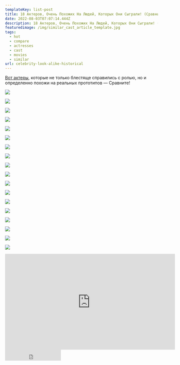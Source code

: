 ```yaml
---
templateKey: list-post
title: 18 Актеров, Очень Похожих На Людей, Которых Они Сыграли! (Сравни)
date: 2022-08-03T07:07:14.444Z
description: 18 Актеров, Очень Похожих На Людей, Которых Они Сыграли! (Сравни)
featuredimage: /img/similar_cast_article_template.jpg
tags:
  - hot
  - compare
  - actresses
  - cast
  - movies
  - similar
url: celebrity-look-alike-historical
---
```

[Вот актеры](https://youtu.be/Lj5cKoOqqgw), которые не только блестяще справились с ролью, но и определенно похожи на реальных прототипов — Сравните!

![](/img/0123_biopics_28.00_03_17_13.still1363.jpg)

![](/img/0123_biopics_28.00_03_06_06.still1362.jpg)

![](/img/0123_biopics_28.00_02_54_23.still1361.jpg)

![](/img/0123_biopics_28.00_02_44_14.still1360.jpg)

![](/img/0123_biopics_28.00_02_31_18.still1359.jpg)

![](/img/0123_biopics_28.00_02_21_05.still1358.jpg)

![](/img/0123_biopics_28.00_02_10_07.still1357.jpg)

![](/img/0123_biopics_28.00_01_58_06.still1356.jpg)

![](/img/0123_biopics_28.00_01_47_23.still1355.jpg)

![](/img/0123_biopics_28.00_01_40_19.still1354.jpg)

![](/img/0123_biopics_28.00_01_27_12.still1353.jpg)

![](/img/0123_biopics_28.00_01_17_17.still1352.jpg)

![](/img/0123_biopics_28.00_01_05_08.still1351.jpg)

![](/img/0123_biopics_28.00_00_53_01.still1350.jpg)

![](/img/0123_biopics_28.00_00_43_12.still1349.jpg)

![](/img/0123_biopics_28.00_00_30_19.still1348.jpg)

![](/img/0123_biopics_28.00_00_22_16.still1347.jpg)

![](/img/0123_biopics_28.00_00_11_04.still1346.jpg)

<div class="video-container"><iframe width="560" height="315" src="https://www.youtube.com/embed/Lj5cKoOqqgw" title="YouTube video player" frameborder="0" allow="accelerometer; autoplay; clipboard-write; encrypted-media; gyroscope; picture-in-picture" allowfullscreen></iframe></div>

<iframe src="https://yoomoney.ru/quickpay/button-widget?targets=%D0%9F%D0%BE%D0%B4%D0%B4%D0%B5%D1%80%D0%B6%D0%B0%D1%82%D1%8C%20%D0%B0%D0%B2%D1%82%D0%BE%D1%80%D0%B0!&default-sum=100&button-text=13&yoomoney-payment-type=on&button-size=m&button-color=black&successURL=https%3A%2F%2Fkinogeroi.com%2F&quickpay=small&account=410012994125382&" width="184" height="36" frameborder="0" allowtransparency="true" scrolling="no"></iframe>